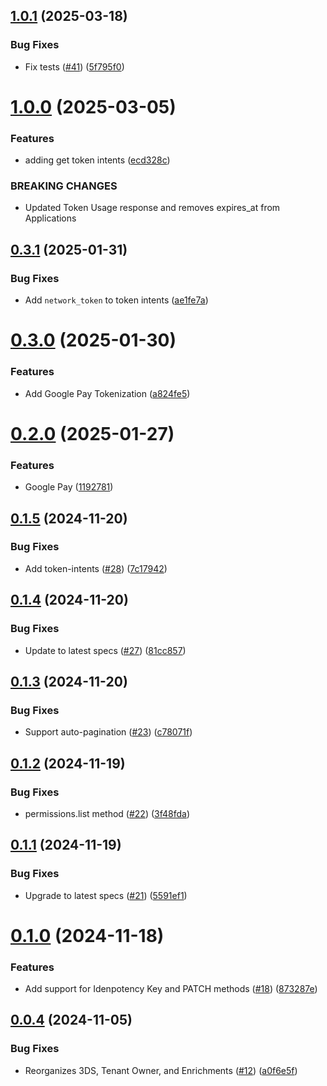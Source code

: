 ## [1.0.1](https://github.com/Basis-Theory/dotnet-sdk/compare/v1.0.0...v1.0.1) (2025-03-18)


### Bug Fixes

* Fix tests ([#41](https://github.com/Basis-Theory/dotnet-sdk/issues/41)) ([5f795f0](https://github.com/Basis-Theory/dotnet-sdk/commit/5f795f08fe0a650edb90342303d369d18a3a6ad5))

# [1.0.0](https://github.com/Basis-Theory/dotnet-sdk/compare/v0.3.1...v1.0.0) (2025-03-05)


### Features

* adding get token intents ([ecd328c](https://github.com/Basis-Theory/dotnet-sdk/commit/ecd328cc4c7889ee8328fd3f92228e79e605c545))


### BREAKING CHANGES

* Updated Token Usage response and removes expires_at from Applications

## [0.3.1](https://github.com/Basis-Theory/dotnet-sdk/compare/v0.3.0...v0.3.1) (2025-01-31)


### Bug Fixes

* Add `network_token` to token intents ([ae1fe7a](https://github.com/Basis-Theory/dotnet-sdk/commit/ae1fe7acb8f1e40ae53d3a53203458b469b443c7))

# [0.3.0](https://github.com/Basis-Theory/dotnet-sdk/compare/v0.2.0...v0.3.0) (2025-01-30)


### Features

* Add Google Pay Tokenization ([a824fe5](https://github.com/Basis-Theory/dotnet-sdk/commit/a824fe556df9fb541286cdcf6a1b014fc39260f6))

# [0.2.0](https://github.com/Basis-Theory/dotnet-sdk/compare/v0.1.5...v0.2.0) (2025-01-27)


### Features

* Google Pay ([1192781](https://github.com/Basis-Theory/dotnet-sdk/commit/11927817cfc6c073c64db19e6baaeec6e704872e))

## [0.1.5](https://github.com/Basis-Theory/dotnet-sdk/compare/v0.1.4...v0.1.5) (2024-11-20)


### Bug Fixes

* Add token-intents ([#28](https://github.com/Basis-Theory/dotnet-sdk/issues/28)) ([7c17942](https://github.com/Basis-Theory/dotnet-sdk/commit/7c17942da3d1d9c902de8f1ee45b6493fd777f65))

## [0.1.4](https://github.com/Basis-Theory/dotnet-sdk/compare/v0.1.3...v0.1.4) (2024-11-20)


### Bug Fixes

* Update to latest specs ([#27](https://github.com/Basis-Theory/dotnet-sdk/issues/27)) ([81cc857](https://github.com/Basis-Theory/dotnet-sdk/commit/81cc857db3d36d2d5f6ab0617b3112a1a1e47d3f))

## [0.1.3](https://github.com/Basis-Theory/dotnet-sdk/compare/v0.1.2...v0.1.3) (2024-11-20)


### Bug Fixes

* Support auto-pagination ([#23](https://github.com/Basis-Theory/dotnet-sdk/issues/23)) ([c78071f](https://github.com/Basis-Theory/dotnet-sdk/commit/c78071fe60c4bae731613eb5ba81451f2a341623))

## [0.1.2](https://github.com/Basis-Theory/dotnet-sdk/compare/v0.1.1...v0.1.2) (2024-11-19)


### Bug Fixes

* permissions.list method ([#22](https://github.com/Basis-Theory/dotnet-sdk/issues/22)) ([3f48fda](https://github.com/Basis-Theory/dotnet-sdk/commit/3f48fda2a18a56376669c162ad0307e2611e4206))

## [0.1.1](https://github.com/Basis-Theory/dotnet-sdk/compare/v0.1.0...v0.1.1) (2024-11-19)


### Bug Fixes

* Upgrade to latest specs ([#21](https://github.com/Basis-Theory/dotnet-sdk/issues/21)) ([5591ef1](https://github.com/Basis-Theory/dotnet-sdk/commit/5591ef1a68f814a8f7a5f9399c1af5e5e1b40381))

# [0.1.0](https://github.com/Basis-Theory/dotnet-sdk/compare/v0.0.4...v0.1.0) (2024-11-18)


### Features

* Add support for Idenpotency Key and PATCH methods ([#18](https://github.com/Basis-Theory/dotnet-sdk/issues/18)) ([873287e](https://github.com/Basis-Theory/dotnet-sdk/commit/873287e30ece92bed440a1061510289fd60993da))

## [0.0.4](https://github.com/Basis-Theory/dotnet-sdk/compare/v0.0.3...v0.0.4) (2024-11-05)


### Bug Fixes

* Reorganizes 3DS, Tenant Owner, and Enrichments ([#12](https://github.com/Basis-Theory/dotnet-sdk/issues/12)) ([a0f6e5f](https://github.com/Basis-Theory/dotnet-sdk/commit/a0f6e5f83a9098137139059b9ac36f58dac53af4))
